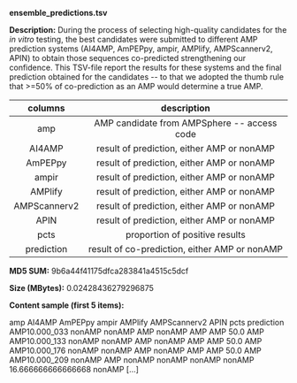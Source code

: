**ensemble_predictions.tsv**

**Description:**	During the process of selecting high-quality candidates for the *in vitro* testing,
                        the best candidates were submitted to different AMP prediction systems (AI4AMP, AmPEPpy, 
                        ampir, AMPlify, AMPScannerv2, APIN) to obtain those sequences co-predicted strengthening
                        our confidence. This TSV-file report the results for these systems and the final prediction
                        obtained for the candidates -- to that we adopted the thumb rule that >=50% of co-prediction
                        as an AMP would determine a true AMP.

| **columns** | **description** |
| :---: | :---: |
| amp | AMP candidate from AMPSphere -- access code |
| AI4AMP | result of prediction, either AMP or nonAMP |  # https://github.com/LinTzuTang/AI4AMP_predictor
| AmPEPpy | result of prediction, either AMP or nonAMP |  # https://github.com/tlawrence3/amPEPpy
| ampir | result of prediction, either AMP or nonAMP |  # https://ampir.marine-omics.net/
| AMPlify | result of prediction, either AMP or nonAMP |  # https://github.com/bcgsc/AMPlify
| AMPScannerv2 | result of prediction, either AMP or nonAMP |  # https://www.dveltri.com/ascan/
| APIN | result of prediction, either AMP or nonAMP |  # https://github.com/zhanglabNKU/APIN
| pcts | proportion of positive results |
| prediction | result of co-prediction, either AMP or nonAMP |

**MD5 SUM:**	9b6a44f41175dfca283841a4515c5dcf

**Size (MBytes):**	0.02428436279296875

**Content sample (first 5 items):**

amp	AI4AMP	AmPEPpy	ampir	AMPlify	AMPScannerv2	APIN	pcts	prediction
AMP10.000_033	nonAMP	nonAMP	AMP	nonAMP	AMP	AMP	50.0	AMP
AMP10.000_133	nonAMP	nonAMP	AMP	nonAMP	AMP	AMP	50.0	AMP
AMP10.000_176	nonAMP	nonAMP	AMP	nonAMP	AMP	AMP	50.0	AMP
AMP10.000_209	nonAMP	AMP	nonAMP	nonAMP	nonAMP	nonAMP	16.666666666666668	nonAMP
[...]
